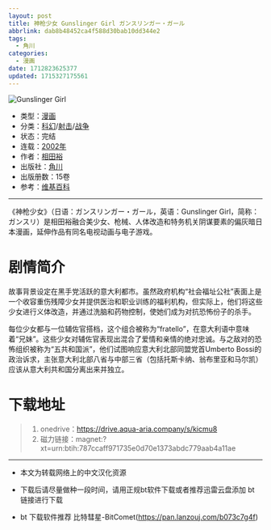 ```yaml
---
layout: post
title: 神枪少女 Gunslinger Girl ガンスリンガー・ガール
abbrlink: dab8b48452ca4f588d30bab10dd344e2
tags:
  - 角川
categories:
  - 漫画
date: 1712823625377
updated: 1715327175561
---
```


![Gunslinger Girl ](https://img.20000207.xyz/file/c5922fc9135d209b1c41a.jpg)

- 类型：[漫画](/index.php/category/漫画)
- 分类：[科幻](/index.php/category/科幻)/[射击](/index.php/category/射击)/[战争](/index.php/category/战争)
- 状态：完结
- 连载：[2002年](/index.php/category/2002年)
- 作者：[相田裕](/index.php/category/相田裕)
- 出版社：[角川](/index.php/category/角川)
- 出版册数：15卷
- 参考：[维基百科](https://zh.wikipedia.org/wiki/%E7%A5%9E%E6%A7%8D%E5%B0%91%E5%A5%B3)

***

《神枪少女》（日语：ガンスリンガー・ガール，英语：Gunslinger Girl，简称：ガンスリ）是相田裕融合美少女、枪械、人体改造和特务机关阴谋要素的偏灰暗日本漫画，延伸作品有同名电视动画与电子游戏。

# 剧情简介

故事背景设定在黑手党活跃的意大利都市。虽然政府机构“社会福址公社”表面上是一个收容重伤残障少女并提供医治和职业训练的福利机构，但实际上，他们将这些少女进行义体改造，并通过洗脑和药物控制，使她们成为对抗恐怖份子的杀手。

每位少女都与一位辅佐官搭档，这个组合被称为“fratello”，在意大利语中意味着“兄妹”。这些少女对辅佐官表现出混合了爱情和亲情的绝对忠诚。与之敌对的恐怖组织被称为“五共和国派”，他们试图响应意大利北部同盟党首Umberto Bossi的政治诉求，主张意大利北部八省与中部三省（包括托斯卡纳、翁布里亚和马尔凯）应该从意大利共和国分离出来并独立。

# 下载地址

> 1. onedrive：<https://drive.aqua-aria.company/s/kicmu8>
> 2. 磁力链接：magnet:?xt=urn:btih:787ccaff971735e0d70e1373abdc779aab4a11ae

***

- 本文为转载网络上的中文汉化资源

- 下载后请尽量做种一段时间，请用正规bt软件下载或者推荐迅雷云盘添加 bt 链接进行下载

- bt 下载软件推荐 比特彗星-BitComet(<https://pan.lanzouj.com/b073c7g4f>)
